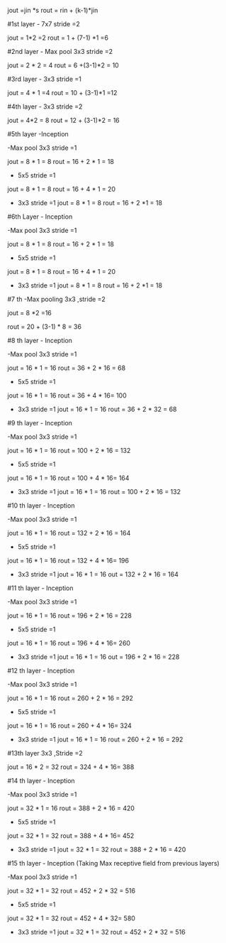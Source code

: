 jout  =jin *s 
rout = rin + (k-1)*jin

#1st layer - 7x7 stride =2

jout = 1*2 =2
rout = 1 + (7-1) *1 =6

#2nd layer - Max pool 3x3 stride =2

jout = 2 * 2 = 4
rout = 6 +(3-1)*2 = 10

#3rd layer - 3x3 stride =1

jout = 4 * 1 =4
rout = 10 + (3-1)*1 =12

#4th layer - 3x3 stride =2

jout = 4*2 = 8
rout = 12 + (3-1)*2 = 16 

#5th layer -Inception

-Max pool 3x3 stride =1
 
 jout = 8 * 1 = 8
 rout = 16 + 2 * 1 = 18

- 5x5 stride =1

jout = 8 * 1 = 8
rout = 16 + 4 * 1 = 20

- 3x3 stride =1 
 jout = 8 * 1 = 8 
 rout = 16 + 2 *1 = 18  

#6th Layer - Inception

-Max pool 3x3 stride =1
 
 jout = 8 * 1 = 8
 rout = 16 + 2 * 1 = 18

- 5x5 stride =1

jout = 8 * 1 = 8
rout = 16 + 4 * 1 = 20

- 3x3 stride =1 
 jout = 8 * 1 = 8 
 rout = 16 + 2 *1 = 18  

#7 th -Max pooling 3x3 ,stride =2

jout = 8 *2 =16

rout = 20 + (3-1) * 8 = 36

#8 th layer - Inception 

-Max pool 3x3 stride =1
 
 jout = 16 * 1 = 16
 rout = 36 + 2 * 16 = 68

- 5x5 stride =1

jout = 16 * 1 = 16
rout = 36 + 4 * 16= 100

- 3x3 stride =1 
 jout = 16 * 1 = 16 
 rout = 36 + 2 * 32 = 68  


#9 th layer - Inception 

-Max pool 3x3 stride =1
 
 jout = 16 * 1 = 16
 rout = 100 + 2 * 16 = 132

- 5x5 stride =1

jout = 16 * 1 = 16
rout = 100 + 4 * 16= 164

- 3x3 stride =1 
 jout = 16 * 1 = 16 
 rout = 100 + 2 * 16 = 132
 
 #10 th layer - Inception 


-Max pool 3x3 stride =1
 
 jout = 16 * 1 = 16
 rout = 132 + 2 * 16 = 164

- 5x5 stride =1

jout = 16 * 1 = 16
rout = 132 + 4 * 16= 196

- 3x3 stride =1 
 jout = 16 * 1 = 16 
 out = 132 + 2 * 16 = 164
 
 #11 th layer - Inception 

-Max pool 3x3 stride =1
 
 jout = 16 * 1 = 16
 rout = 196 + 2 * 16 = 228

- 5x5 stride =1

jout = 16 * 1 = 16
rout = 196 + 4 * 16= 260

- 3x3 stride =1 
 jout = 16 * 1 = 16 
 out = 196 + 2 * 16 = 228
 
 #12 th layer - Inception 

-Max pool 3x3 stride =1
 
 jout = 16 * 1 = 16
 rout = 260 + 2 * 16 = 292

- 5x5 stride =1

jout = 16 * 1 = 16
rout = 260 + 4 * 16= 324

- 3x3 stride =1 
  jout = 16 * 1 = 16
 rout = 260 + 2 * 16 = 292
 
#13th layer 3x3 ,Stride =2

jout = 16 * 2 = 32
rout = 324 + 4 * 16= 388

#14 th layer - Inception 

-Max pool 3x3 stride =1
 
 jout = 32 * 1 = 16
 rout = 388 + 2 * 16 = 420

- 5x5 stride =1

jout = 32 * 1 = 32
rout = 388 + 4 * 16= 452

- 3x3 stride =1 
  jout = 32 * 1 = 32
 rout = 388 + 2 * 16 = 420
 
 #15 th layer - Inception  (Taking Max receptive field from previous layers)

-Max pool 3x3 stride =1
 
 jout = 32 * 1 = 32
 rout = 452 + 2 * 32 = 516

- 5x5 stride =1

jout = 32 * 1 = 32
rout = 452 + 4 * 32= 580

- 3x3 stride =1 
  jout = 32 * 1 = 32
 rout = 452 + 2 * 32 = 516
 
 
